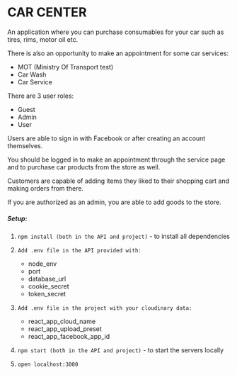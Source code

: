 # CAR CENTER

An application where you can 
purchase consumables for your car such as tires, rims, 
motor oil etc.

There is also an opportunity to make an appointment for some car services:
 
- MOT (Ministry Of Transport test)
- Car Wash
- Car Service

There are 3 user roles:
- Guest
- Admin
- User

Users are able to sign in with Facebook or 
after creating an account themselves.

You should be logged in to 
make an appointment through the service page
and to purchase car products from the store as well.

Customers are capable of adding items they liked 
to their shopping cart and making orders from there.
 
If you are authorized as an admin, you are able to add 
goods to the store.

##### Setup:
1. `npm install (both in the API and project)` - to install all dependencies
2. `Add .env file in the API provided with:`
    - node_env
    - port
    - database_url
    - cookie_secret
    - token_secret
    
3. `Add .env file in the project with your cloudinary data:`
    - react_app_cloud_name
    - react_app_upload_preset
    - react_app_facebook_app_id
4. `npm start (both in the API and project)` - to start the servers locally
5. `open localhost:3000`   
    